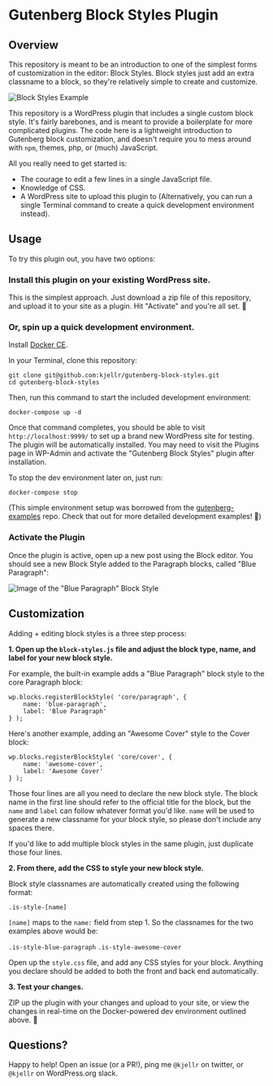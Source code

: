 # Gutenberg Block Styles Plugin

## Overview

This repository is meant to be an introduction to one of the simplest forms of customization in the editor: Block Styles. Block styles just add an extra classname to a block, so they're relatively simple to create and customize. 

![Block Styles Example](https://cldup.com/xpyaqSiB3h-3000x3000.png)

This repository is a WordPress plugin that includes a single custom block style. It's fairly barebones, and is meant to provide a boilerplate for more complicated plugins. The code here is a lightweight introduction to Gutenberg block customization, and doesn't require you to mess around with `npm`, themes, php, or (much) JavaScript. 

All you really need to get started is: 

- The courage to edit a few lines in a single JavaScript file. 
- Knowledge of CSS.
- A WordPress site to upload this plugin to (Alternatively, you can run a single Terminal command to create a quick development environment instead).  

## Usage

To try this plugin out, you have two options: 

### Install this plugin on your existing WordPress site.

This is the simplest approach. Just download a zip file of this repository, and upload it to your site as a plugin. Hit "Activate" and you're all set. 👏

### Or, spin up a quick development environment. 
	
Install [Docker CE](https://hub.docker.com/search/?type=edition&offering=community). 

In your Terminal, clone this repository:

```
git clone git@github.com:kjellr/gutenberg-block-styles.git
cd gutenberg-block-styles
```

Then, run this command to start the included development environment: 

```
docker-compose up -d
```

Once that command completes, you should be able to visit `http://localhost:9999/` to set up a brand new WordPress site for testing. The plugin will be automatically installed. You may need to visit the Plugins page in WP-Admin and activate the "Gutenberg Block Styles" plugin after installation. 

To stop the dev environment later on, just run: 

```
docker-compose stop
```

(This simple environment setup was borrowed from the [gutenberg-examples](https://github.com/WordPress/gutenberg-examples) repo. Check that out for more detailed development examples! 🚀)

### Activate the Plugin

Once the plugin is active, open up a new post using the Block editor. You should see a new Block Style added to the Paragraph blocks, called "Blue Paragraph": 

![Image of the "Blue Paragraph" Block Style](https://cldup.com/8_Y_9ypKSK-3000x3000.png)

## Customization

Adding + editing block styles is a three step process: 

**1. Open up the `block-styles.js` file and adjust the block type, name, and label for your new block style.**

For example, the built-in example adds a "Blue Paragraph" block style to the core Paragraph block: 

```
wp.blocks.registerBlockStyle( 'core/paragraph', {
	name: 'blue-paragraph',
	label: 'Blue Paragraph'
} );
```

Here's another example, adding an "Awesome Cover" style to the Cover block: 

```
wp.blocks.registerBlockStyle( 'core/cover', {
	name: 'awesome-cover',
	label: 'Awesome Cover'
} );
```

Those four lines are all you need to declare the new block style. The block name in the first line should refer to the official title for the block, but the `name` and `label` can follow whatever format you'd like. `name` will be used to generate a new classname for your block style, so please don't include any spaces there. 

If you'd like to add multiple block styles in the same plugin, just duplicate those four lines.

**2. From there, add the CSS to style your new block style.**

Block style classnames are automatically created using the following format: 

`.is-style-[name]`

`[name]` maps to the `name:` field from step 1. So the classnames for the two examples above would be: 

`.is-style-blue-paragraph`
`.is-style-awesome-cover`

Open up the `style.css` file, and add any CSS styles for your block. Anything you declare should be added to both the front and back end automatically.

**3. Test your changes.**

ZIP up the plugin with your changes and upload to your site, or view the changes in real-time on the Docker-powered dev environment outlined above. 🎉

## Questions? 

Happy to help! Open an issue (or a PR!), ping me `@kjellr` on twitter, or `@kjellr` on WordPress.org slack. 
